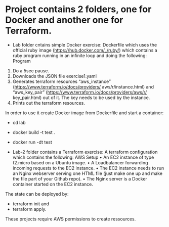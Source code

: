 # Project contains 2 folders, one for Docker and another one for Terraform. 
- Lab folder cntains simple Docker exercise: 
Dockerfile which uses the official ruby image (https://hub.docker.com/_/ruby/) which
contains a ruby program running in an infinite loop and doing the following:
Program
1. Do a 5sec pause.
2. Downloads the JSON file exercise1.yaml
3. Generates terraform resources “aws_instance” (https://www.terraform.io/docs/providers/
aws/r/instance.html) and “aws_key_pair” (https://www.terraform.io/docs/providers/aws/r/
key_pair.html) out of it. The key needs to be used by the instance.
4. Prints out the terraform resources.

In order to use it create Docker image from Dockerfile and start a container: 
- cd lab
- docker build -t test .
- docker run -dt test

- Lab-2 folder contains a Terraform exercise:
A terraform configuration which contains the following:
AWS Setup
• An EC2 instance of type t2.micro based on a Ubuntu image.
• A Loadbalancer forwarding incoming requests to the EC2 instance.
• The EC2 instance needs to run an Nginx webserver serving one HTML file (just make one up and
make the file part of your Github repo). 
• The Nginx server is a Docker container started on the EC2
instance.

The state can be deployed by: 
- terraform init and 
- terraform apply.

These projects require AWS permissions to create ressources. 
